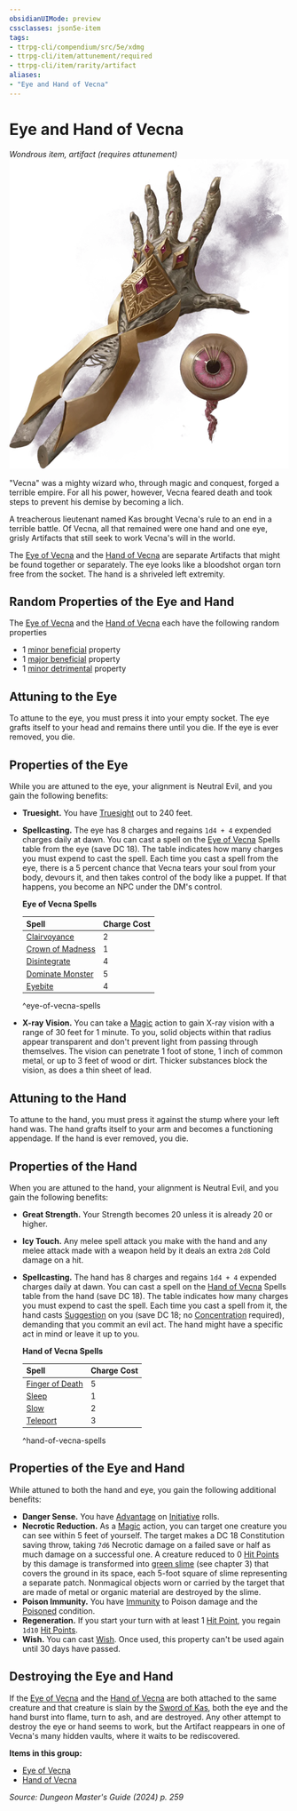 ```yaml
---
obsidianUIMode: preview
cssclasses: json5e-item
tags:
- ttrpg-cli/compendium/src/5e/xdmg
- ttrpg-cli/item/attunement/required
- ttrpg-cli/item/rarity/artifact
aliases: 
- "Eye and Hand of Vecna"
---
```

# Eye and Hand of Vecna
*Wondrous item, artifact (requires attunement)*  
![](3-Mechanics/CLI/items/img/eye-and-hand-of-vecna.webp#right)


"Vecna" was a mighty wizard who, through magic and conquest, forged a terrible empire. For all his power, however, Vecna feared death and took steps to prevent his demise by becoming a lich.

A treacherous lieutenant named Kas brought Vecna's rule to an end in a terrible battle. Of Vecna, all that remained were one hand and one eye, grisly Artifacts that still seek to work Vecna's will in the world.

The [Eye of Vecna](3-Mechanics/CLI/items/eye-of-vecna-xdmg.md) and the [Hand of Vecna](3-Mechanics/CLI/items/hand-of-vecna-xdmg.md) are separate Artifacts that might be found together or separately. The eye looks like a bloodshot organ torn free from the socket. The hand is a shriveled left extremity.

## Random Properties of the Eye and Hand

The [Eye of Vecna](3-Mechanics/CLI/items/eye-of-vecna-xdmg.md) and the [Hand of Vecna](3-Mechanics/CLI/items/hand-of-vecna-xdmg.md) each have the following random properties

- 1 [minor beneficial](3-Mechanics/CLI/tables/artifact-properties-minor-beneficial-properties-xdmg.md) property  
- 1 [major beneficial](3-Mechanics/CLI/tables/artifact-properties-major-beneficial-properties-xdmg.md) property  
- 1 [minor detrimental](3-Mechanics/CLI/tables/artifact-properties-minor-detrimental-properties-xdmg.md) property  

## Attuning to the Eye

To attune to the eye, you must press it into your empty socket. The eye grafts itself to your head and remains there until you die. If the eye is ever removed, you die.

## Properties of the Eye

While you are attuned to the eye, your alignment is Neutral Evil, and you gain the following benefits:

- **Truesight.** You have [Truesight](3-Mechanics/CLI/rules/senses.md#Truesight) out to 240 feet.  
- **Spellcasting.** The eye has 8 charges and regains `1d4 + 4` expended charges daily at dawn. You can cast a spell on the [Eye of Vecna](3-Mechanics/CLI/items/eye-of-vecna-xdmg.md) Spells table from the eye (save DC 18). The table indicates how many charges you must expend to cast the spell. Each time you cast a spell from the eye, there is a 5 percent chance that Vecna tears your soul from your body, devours it, and then takes control of the body like a puppet. If that happens, you become an NPC under the DM's control.  

    **Eye of Vecna Spells**  

    | Spell | Charge Cost |  
    |-------|-------------|  
    | [Clairvoyance](3-Mechanics/CLI/spells/clairvoyance-xphb.md) | 2 |  
    | [Crown of Madness](3-Mechanics/CLI/spells/crown-of-madness-xphb.md) | 1 |  
    | [Disintegrate](3-Mechanics/CLI/spells/disintegrate-xphb.md) | 4 |  
    | [Dominate Monster](3-Mechanics/CLI/spells/dominate-monster-xphb.md) | 5 |  
    | [Eyebite](3-Mechanics/CLI/spells/eyebite-xphb.md) | 4 |  
    ^eye-of-vecna-spells  
- **X-ray Vision.** You can take a [Magic](3-Mechanics/CLI/rules/actions.md#Magic) action to gain X-ray vision with a range of 30 feet for 1 minute. To you, solid objects within that radius appear transparent and don't prevent light from passing through themselves. The vision can penetrate 1 foot of stone, 1 inch of common metal, or up to 3 feet of wood or dirt. Thicker substances block the vision, as does a thin sheet of lead.  

## Attuning to the Hand

To attune to the hand, you must press it against the stump where your left hand was. The hand grafts itself to your arm and becomes a functioning appendage. If the hand is ever removed, you die.

## Properties of the Hand

When you are attuned to the hand, your alignment is Neutral Evil, and you gain the following benefits:

- **Great Strength.** Your Strength becomes 20 unless it is already 20 or higher.  
- **Icy Touch.** Any melee spell attack you make with the hand and any melee attack made with a weapon held by it deals an extra `2d8` Cold damage on a hit.  
- **Spellcasting.** The hand has 8 charges and regains `1d4 + 4` expended charges daily at dawn. You can cast a spell on the [Hand of Vecna](3-Mechanics/CLI/items/hand-of-vecna-xdmg.md) Spells table from the hand (save DC 18). The table indicates how many charges you must expend to cast the spell. Each time you cast a spell from it, the hand casts [Suggestion](3-Mechanics/CLI/spells/suggestion-xphb.md) on you (save DC 18; no [Concentration](3-Mechanics/CLI/rules/conditions.md#Concentration) required), demanding that you commit an evil act. The hand might have a specific act in mind or leave it up to you.  

    **Hand of Vecna Spells**  

    | Spell | Charge Cost |  
    |-------|-------------|  
    | [Finger of Death](3-Mechanics/CLI/spells/finger-of-death-xphb.md) | 5 |  
    | [Sleep](3-Mechanics/CLI/spells/sleep-xphb.md) | 1 |  
    | [Slow](3-Mechanics/CLI/spells/slow-xphb.md) | 2 |  
    | [Teleport](3-Mechanics/CLI/spells/teleport-xphb.md) | 3 |  
    ^hand-of-vecna-spells  

## Properties of the Eye and Hand

While attuned to both the hand and eye, you gain the following additional benefits:

- **Danger Sense.** You have [Advantage](3-Mechanics/CLI/rules/variant-rules/advantage-xphb.md) on [Initiative](3-Mechanics/CLI/rules/variant-rules/initiative-xphb.md) rolls.  
- **Necrotic Reduction.** As a [Magic](3-Mechanics/CLI/rules/actions.md#Magic) action, you can target one creature you can see within 5 feet of yourself. The target makes a DC 18 Constitution saving throw, taking `7d6` Necrotic damage on a failed save or half as much damage on a successful one. A creature reduced to 0 [Hit Points](3-Mechanics/CLI/rules/variant-rules/hit-points-xphb.md) by this damage is transformed into [green slime](3-Mechanics/CLI/traps-hazards/green-slime-xdmg.md) (see chapter 3) that covers the ground in its space, each 5-foot square of slime representing a separate patch. Nonmagical objects worn or carried by the target that are made of metal or organic material are destroyed by the slime.  
- **Poison Immunity.** You have [Immunity](3-Mechanics/CLI/rules/variant-rules/immunity-xphb.md) to Poison damage and the [Poisoned](3-Mechanics/CLI/rules/conditions.md#Poisoned) condition.  
- **Regeneration.** If you start your turn with at least 1 [Hit Point](3-Mechanics/CLI/rules/variant-rules/hit-points-xphb.md), you regain `1d10` [Hit Points](3-Mechanics/CLI/rules/variant-rules/hit-points-xphb.md).  
- **Wish.** You can cast [Wish](3-Mechanics/CLI/spells/wish-xphb.md). Once used, this property can't be used again until 30 days have passed.  

## Destroying the Eye and Hand

If the [Eye of Vecna](3-Mechanics/CLI/items/eye-of-vecna-xdmg.md) and the [Hand of Vecna](3-Mechanics/CLI/items/hand-of-vecna-xdmg.md) are both attached to the same creature and that creature is slain by the [Sword of Kas](3-Mechanics/CLI/items/sword-of-kas-xdmg.md), both the eye and the hand burst into flame, turn to ash, and are destroyed. Any other attempt to destroy the eye or hand seems to work, but the Artifact reappears in one of Vecna's many hidden vaults, where it waits to be rediscovered.

**Items in this group:**

- [Eye of Vecna](3-Mechanics/CLI/items/eye-of-vecna-xdmg.md)
- [Hand of Vecna](3-Mechanics/CLI/items/hand-of-vecna-xdmg.md)

*Source: Dungeon Master's Guide (2024) p. 259*